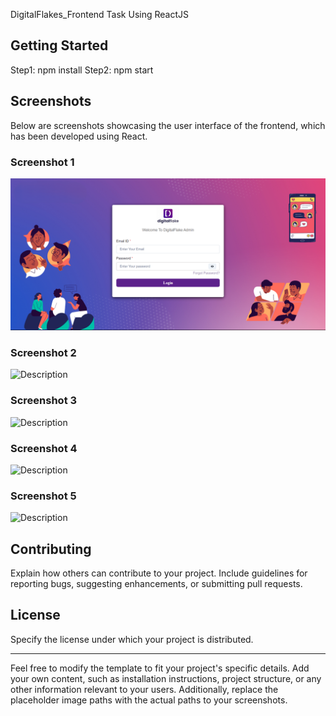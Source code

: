 DigitalFlakes_Frontend Task Using ReactJS


## Getting Started

Step1: npm install
Step2: npm start


## Screenshots

Below are screenshots showcasing the user interface of the frontend, which has been developed using React.

### Screenshot 1
![Login Page Snapshot1](LoginPage.png)

### Screenshot 2
![Description](path/to/screenshot-2.png)

### Screenshot 3
![Description](path/to/screenshot-3.png)

### Screenshot 4
![Description](path/to/screenshot-4.png)

### Screenshot 5
![Description](path/to/screenshot-5.png)

## Contributing

Explain how others can contribute to your project. Include guidelines for reporting bugs, suggesting enhancements, or submitting pull requests.

## License

Specify the license under which your project is distributed.

---

Feel free to modify the template to fit your project's specific details. Add your own content, such as installation instructions, project structure, or any other information relevant to your users. Additionally, replace the placeholder image paths with the actual paths to your screenshots.
